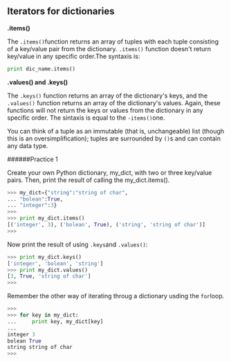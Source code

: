 ## Iterators for dictionaries

**.items()**

The `.items()`function returns an array of tuples with each tuple consisting of a key/value pair from the dictionary. `.items()` function doesn't return key/value in any specific order.The syntaxis is:

```python
print dic_name.items()
```
**.values() and .keys()**

The `.keys()` function returns an array of the dictionary's keys, and
the `.values()` function returns an array of the dictionary's values.
Again, these functions will not return the keys or values from the dictionary in any specific order.
The sintaxis is equal to the `-items()`one.

You can think of a tuple as an immutable (that is, unchangeable) list (though this is an oversimplification); tuples are surrounded by `()`s and can contain any data type.

######Practice 1

Create your own Python dictionary, my_dict, with two or three key/value pairs.
Then, print the result of calling the my_dict.items().
```python
>>> my_dict={"string":"string of char",
... "bolean":True,
... "integer":3}
>>>
>>> print my_dict.items()
[('integer', 3), ('bolean', True), ('string', 'string of char')]
>>>

```

Now print the result of using `.keys`and `.values()`:
```python
>>> print my_dict.keys()
['integer', 'bolean', 'string']
>>> print my_dict.values()
[3, True, 'string of char']
>>>
```
Remember the other way of iterating throug a dictionary usding the `for`loop.
```python
>>>
>>> for key in my_dict:
...     print key, my_dict[key]
...
integer 3
bolean True
string string of char
>>>
```




